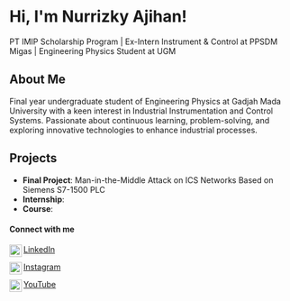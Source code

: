# Hi, I'm Nurrizky Ajihan!
PT IMIP Scholarship Program | Ex-Intern Instrument & Control at PPSDM Migas | Engineering Physics Student at UGM

## About Me
Final year undergraduate student of Engineering Physics at Gadjah Mada University with a keen interest in Industrial Instrumentation and Control Systems. Passionate about continuous learning, problem-solving, and exploring innovative technologies to enhance industrial processes.

## Projects

- **Final Project**: Man-in-the-Middle Attack on ICS Networks Based on Siemens S7-1500 PLC
- **Internship**:
- **Course**:

#### Connect with me
[<img align="left" alt="Nurrizky Ajihan | LinkedIn" width="22px" src="https://cdn.jsdelivr.net/npm/simple-icons@v3/icons/linkedin.svg" />](https://www.linkedin.com/in/nurrizkyajihan/) [LinkedIn](https://www.linkedin.com/in/nurrizkyajihan/)

[<img align="left" alt="Nurrizky Ajihan | Instagram" width="22px" src="https://cdn.jsdelivr.net/npm/simple-icons@v3/icons/instagram.svg" />](https://www.instagram.com/nurrizky_ajihan/) [Instagram](https://www.instagram.com/nurrizky_ajihan/)

[<img align="left" alt="Nurrizky Ajihan | YouTube" width="22px" src="https://cdn.jsdelivr.net/npm/simple-icons@v3/icons/youtube.svg" />](https://www.youtube.com/@nurrizkyajihan) [YouTube](https://www.youtube.com/@nurrizkyajihan)

